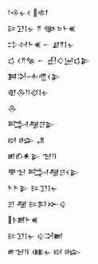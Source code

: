<div class='block'>
<div class='line'>𒁹𒈾𒉡𒌋 𒊕</div>
<div class='line'>𒄿𒋛𒋙𒉡 𒈫 𒀲𒆳𒈨𒌍</div>
<div class='line'>𒄞𒀴𒈨𒌍 𒀸 𒋗𒈫𒋙𒉡</div>
<div class='line'>𒌓 𒌋𒈫𒆚 𒀸 𒌷𒄭𒅁𒌓𒉌</div>
<div class='line'>𒀉𒋫𒁄𒆑𒌋𒉌</div>
<div class='line'>𒊏𒁲𒀀𒋼𒋙𒉡</div>
<div class='line'>𒁲</div>
<div class='line'>𒅋𒆷𒆪𒉌</div>
<div class='line'>𒊭 𒈗 𒂗</div>
<div class='line'>𒅖𒁓𒀭𒉌 𒈠𒀀</div>
<div class='line'>𒋧𒈠 𒅋𒆷𒆪𒌋𒉌</div>
<div class='line'>𒈨𒈨𒉌 𒄿𒋛𒋙𒉡</div>
<div class='line'>𒇻 𒆷 𒄿𒁕𒁍𒌒</div>
<div class='line'>𒊩𒋢𒈨𒌍</div>
<div class='line'>𒄿𒋛𒋙𒉡 𒌒𒋫𒆤</div>
<div class='line'>𒌑𒈠𒀀 𒈪𒉡 𒊭 𒈗</div>
</div>